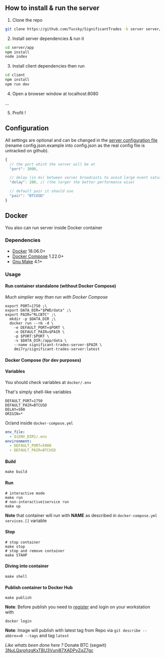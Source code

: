 

## How to install & run the server
1. Clone the repo

```bash
git clone https://github.com/Tucsky/SignificantTrades -b server server/
```

2. Install server dependencies & run it

```bash
cd server/app
npm install
node index
```

3. Install client dependencies then run

```bash
cd client
npm install
npm run dev
```

4. Open a browser window at localhost:8080

...

5. Profit !

## Configuration

All settings are optional and can be changed in the [server configuration file](server/config.json.example) (rename config.json.example into config.json as the real config file is untracked on github).

```js
{
  // the port which the server will be at
  "port": 3000,

  // delay (in ms) between server broadcasts to avoid large event saturation
  "delay": 200, // (the larger the better performance wise)

  // default pair it should use
  "pair": "BTCUSD"
}
```

## Docker

You also can run server inside Docker container

### Dependencies
- [Docker](https://docs.docker.com/install/) 18.06.0+
- [Docker Compose](https://docs.docker.com/compose/install/) 1.22.0+
- [Gnu Make](https://www.gnu.org/software/make/) 4.1+

### Usage

#### Run container standalone (without Docker Compose)
*Much simplier way than run with Docker Compose*
```shell
export PORT=1750 ;\
export DATA_DIR="$PWD/data" ;\
export PAIR="RLCBTC" ;\
  mkdir -p $DATA_DIR ;\
  docker run --rm -d \
    -e DEFAULT_PORT=$PORT \
    -e DEFAULT_PAIR=$PAIR \
    -p $PORT:$PORT \
    -v $DATA_DIR:/app/data \
    --name significant-trades-server-$PAIR \
    dmi7ry/significant-trades-server:latest
```

#### Docker Compose (for dev purposes)

#### Variables
You should check variables at `docker/.env`

That's simply shell-like variables
```shell
DEFAULT_PORT=1750
DEFAULT_PAIR=BTCUSD
DELAY=500
ORIGIN=*
```
Or/and inside `docker-compose.yml`
```yaml
env_file:
  - ${ENV_DIR}/.env
environment:
  - DEFAULT_PORT=5000
  - DEFAULT_PAIR=BTCUSD
```

#### Build
```shell
make build
```

#### Run
```shell
# interactive mode
make run
# non-interactive|service run
make up
```
**Note** that container will run with **NAME** as described in `docker-compose.yml` `services.[]` variable

#### Stop
```shell
# stop container
make stop
# stop and remove container
make STAHP
```

#### Diving into container
```shell
make shell
```

#### Publish container to Docker Hub
```shell
make publish
```
**Note**: Before publish you need to [register](https://hub.docker.com) and login on your workstation with
```shell
docker login
```
**Note**: Image will publish with latest tag from Repo via `git describe --abbrev=0 --tags` and tag `latest`

*Like whats been done here ?* Donate BTC (segwit)<br>
[3NuLQsrphzgKxTBU3Vunj87XADPvZqZ7gc](bitcoin:3NuLQsrphzgKxTBU3Vunj87XADPvZqZ7gc)
